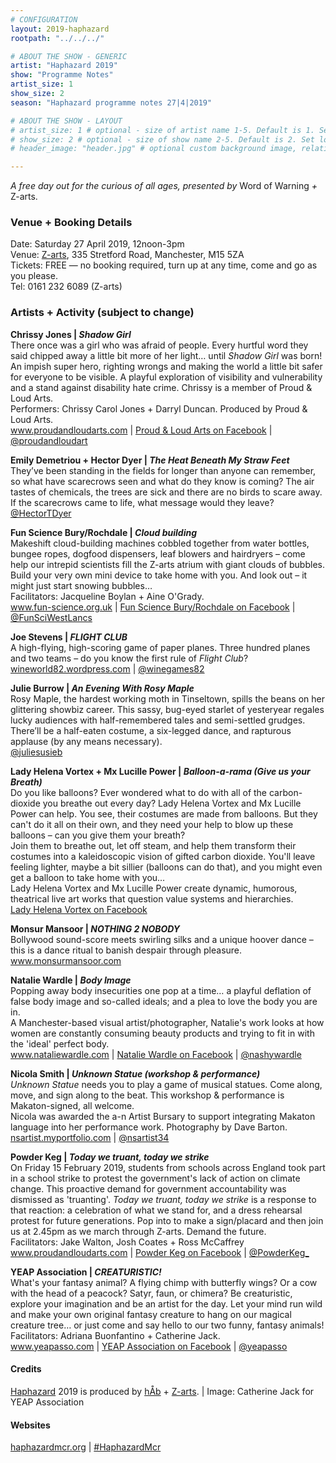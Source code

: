 ```yaml
---
# CONFIGURATION
layout: 2019-haphazard
rootpath: "../../../"

# ABOUT THE SHOW - GENERIC
artist: "Haphazard 2019"
show: "Programme Notes"
artist_size: 1
show_size: 2
season: "Haphazard programme notes 27|4|2019"

# ABOUT THE SHOW - LAYOUT
# artist_size: 1 # optional - size of artist name 1-5. Default is 1. Set longer names to lower values
# show_size: 2 # optional - size of show name 2-5. Default is 2. Set longer names to lower values
# header_image: "header.jpg" # optional custom background image, relative to current page

---
```

*A free day out for the curious of all ages, presented by* Word of Warning *+* Z-arts.       
           
### Venue + Booking Details
Date: Saturday 27 April 2019, 12noon-3pm      
Venue: <a href="http://www.z-arts.org/about-us/getting-here" target="_blank">Z-arts</a>, 335 Stretford Road, Manchester, M15 5ZA        
Tickets: FREE — no booking required, turn up at any time, come and go as you please.       
Tel: 0161 232 6089 (Z-arts)          
        
### Artists + Activity (subject to change)                
**Chrissy Jones | *Shadow Girl***         
There once was a girl who was afraid of people. Every hurtful word they said chipped away a little bit more of her light… until *Shadow Girl* was born! An impish super hero, righting wrongs and making the world a little bit safer for everyone to be visible. A playful exploration of visibility and vulnerability and a stand against disability hate crime. Chrissy is a member of Proud & Loud Arts.<br>Performers: Chrissy Carol Jones + Darryl Duncan. Produced by Proud & Loud Arts.         
<a href="http://www.proudandloudarts.com" target="_blank">www.proudandloudarts.com</a> | <a href="http://facebook.com/proudandloudarts" target="_blank">Proud & Loud Arts on Facebook</a> | <a href="http://twitter.com/proudandloudart" target="_blank">@proudandloudart</a>         
        
**Emily Demetriou + Hector Dyer | *The Heat Beneath My Straw Feet***         
They’ve been standing in the fields for longer than anyone can remember, so what have scarecrows seen and what do they know is coming? The air tastes of chemicals, the trees are sick and there are no birds to scare away. If the scarecrows came to life, what message would they leave?           
<a href="http://twitter.com/HectorTDyer" target="_blank">@HectorTDyer</a>         
        
**Fun Science Bury/Rochdale | *Cloud building***        
Makeshift cloud-building machines cobbled together from water bottles, bungee ropes, dogfood dispensers, leaf blowers and hairdryers – come help our intrepid scientists fill the Z-arts atrium with giant clouds of bubbles. Build your very own mini device to take home with you. And look out – it might just start snowing bubbles…<br>Facilitators: Jacqueline Boylan + Aine O'Grady.             
<a href="http://www.fun-science.org.uk" target="_blank">www.fun-science.org.uk</a> | <a href="http://facebook.com/FunScienceBury" target="_blank">Fun Science Bury/Rochdale on Facebook</a> | <a href="http://twitter.com/FunSciWestLancs" target="_blank">@FunSciWestLancs</a>          
        
**Joe Stevens | *FLIGHT CLUB***         
A high-flying, high-scoring game of paper planes. Three hundred planes and two teams – do you know the first rule of *Flight Club*?         
<a href="http://wineworld82.wordpress.com" target="_blank">wineworld82.wordpress.com</a> | <a href="http://twitter.com/proudandloudart" target="_blank">@winegames82</a>        
         
**Julie Burrow | *An Evening With Rosy Maple***           
Rosy Maple, the hardest working moth in Tinseltown, spills the beans on her glittering showbiz career. This sassy, bug-eyed starlet of yesteryear regales lucky audiences with half-remembered tales and semi-settled grudges. There’ll be a half-eaten costume, a six-legged dance, and rapturous applause (by any means necessary).             
<a href="http://twitter.com/juliesusieb" target="_blank">@juliesusieb</a>        
          
**Lady Helena Vortex + Mx Lucille Power | *Balloon-a-rama (Give us your Breath)***         
Do you like balloons? Ever wondered what to do with all of the carbon-dioxide you breathe out every day? Lady Helena Vortex and Mx Lucille Power can help. You see, their costumes are made from balloons. But they can't do it all on their own, and they need your help to blow up these balloons – can you give them your breath?<br>Join them to breathe out, let off steam, and help them transform their costumes into a kaleidoscopic vision of gifted carbon dioxide. You'll leave feeling lighter, maybe a bit sillier (balloons can do that), and you might even get a balloon to take home with you…<br>Lady Helena Vortex and Mx Lucille Power create dynamic, humorous, theatrical live art works that question value systems and hierarchies.             
<a href="http://facebook.com/Lady-Helena-Vortex-404405496656434" target="_blank">Lady Helena Vortex on Facebook</a>           
         
**Monsur Mansoor | *NOTHING 2 NOBODY***           
Bollywood sound-score meets swirling silks and a unique hoover dance – this is a dance ritual to banish despair through pleasure.           
<a href="http://www.monsurmansoor.com" target="_blank">www.monsurmansoor.com</a>            
          
**Natalie Wardle | *Body Image***           
Popping away body insecurities one pop at a time… a playful deflation of false body image and so-called ideals; and a plea to love the body you are in.<br>A Manchester-based visual artist/photographer, Natalie's work looks at how women are constantly consuming beauty products and trying to fit in with the 'ideal' perfect body.          
<a href="http://www.nataliewardle.com" target="_blank">www.nataliewardle.com</a> | <a href="http://facebook.com/nataliewardlephotography" target="_blank">Natalie Wardle on Facebook</a> | <a href="http://twitter.com/nashywardle" target="_blank">@nashywardle</a>          
           
**Nicola Smith | *Unknown Statue (workshop & performance)***             
*Unknown Statue* needs you to play a game of musical statues. Come along, move, and sign along to the beat. This workshop & performance is Makaton-signed, all welcome.<br>Nicola was awarded the a-n Artist Bursary to support integrating Makaton language into her performance work. Photography by Dave Barton.              
<a href="http://nsartist.myportfolio.com" target="_blank">nsartist.myportfolio.com</a> | <a href="http://twitter.com/nsartist34" target="_blank">@nsartist34</a>          
           
**Powder Keg | *Today we truant, today we strike***           
On Friday 15 February 2019, students from schools across England took part in a school strike to protest the government's lack of action on climate change. This proactive demand for government accountability was dismissed as 'truanting'. *Today we truant, today we strike* is a response to that reaction: a celebration of what we stand for, and a dress rehearsal protest for future generations. Pop into to make a sign/placard and then join us at 2.45pm as we march through Z-arts. Demand the future.<br>Facilitators: Jake Walton, Josh Coates + Ross McCaffrey           
<a href="http://www.proudandloudarts.com" target="_blank">www.proudandloudarts.com</a> | <a href="http://facebook.com/PowderKegMCR" target="_blank">Powder Keg on Facebook</a> | <a href="http://twitter.com/PowderKeg_" target="_blank">@PowderKeg_</a>            
           
**YEAP Association | *CREATURISTIC!***           
What's your fantasy animal? A flying chimp with butterfly wings? Or a cow with the head of a peacock? Satyr, faun, or chimera? 
Be creaturistic, explore your imagination and be an artist for the day. Let your mind run wild and make your own original fantasy creature to hang on our magical creature tree… or just come and say hello to our two funny, fantasy animals!<br>Facilitators: Adriana Buonfantino + Catherine Jack.            
<a href= "http://www.yeapasso.com" target="_blank">www.yeapasso.com</a> | <a href="http://facebook.com/yeapasso" target="_blank">YEAP Association on Facebook</a> | <a href="http://twitter.com/yeapasso" target="_blank">@yeapasso</a>           
            
#### Credits         
[Haphazard](/hab/haphazard) 2019 is produced by [hÅb](/hab) + <a href="http://www.z-arts.org" target="_blank">Z-arts</a>. | Image: Catherine Jack for YEAP Association        
         
#### Websites        
<a href="http://haphazardmcr.org" target="_blank">haphazardmcr.org</a> | <a href="http://twitter.com/hashtag/HaphazardMcr" target="_blank">#HaphazardMcr</a>
